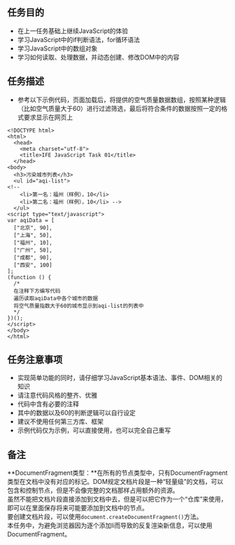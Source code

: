 ## 任务目的
- 在上一任务基础上继续JavaScript的体验
- 学习JavaScript中的if判断语法，for循环语法
- 学习JavaScript中的数组对象
- 学习如何读取、处理数据，并动态创建、修改DOM中的内容

## 任务描述
- 参考以下示例代码，页面加载后，将提供的空气质量数据数组，按照某种逻辑（比如空气质量大于60）进行过滤筛选，最后将符合条件的数据按照一定的格式要求显示在网页上

```
<!DOCTYPE html>
<html>
  <head>
    <meta charset="utf-8">
    <title>IFE JavaScript Task 01</title>
  </head>
<body>
  <h3>污染城市列表</h3>
  <ul id="aqi-list">
<!--   
    <li>第一名：福州（样例），10</li>
  	<li>第二名：福州（样例），10</li> -->
  </ul>
<script type="text/javascript">
var aqiData = [
  ["北京", 90],
  ["上海", 50],
  ["福州", 10],
  ["广州", 50],
  ["成都", 90],
  ["西安", 100]
];
(function () {
  /*
  在注释下方编写代码
  遍历读取aqiData中各个城市的数据
  将空气质量指数大于60的城市显示到aqi-list的列表中
  */
})();
</script>
</body>
</html>
```

## 任务注意事项
- 实现简单功能的同时，请仔细学习JavaScript基本语法、事件、DOM相关的知识
- 请注意代码风格的整齐、优雅
- 代码中含有必要的注释
- 其中的数据以及60的判断逻辑可以自行设定
- 建议不使用任何第三方库、框架
- 示例代码仅为示例，可以直接使用，也可以完全自己重写

## 备注
**DocumentFragment类型：**在所有的节点类型中，只有DocumentFragment类型在文档中没有对应的标记。DOM规定文档片段是一种“轻量级”的文档，可以包含和控制节点，但是不会像完整的文档那样占用额外的资源。    
虽然不能把文档片段直接添加到文档中去，但是可以把它作为一个“仓库”来使用，即可以在里面保存将来可能要添加到文档中的节点。    
要创建文档片段，可以使用```document.createDocumentFragment()```方法。    
本任务中，为避免浏览器因为逐个添加li而导致的反复渲染新信息，可以使用DocumentFragment。